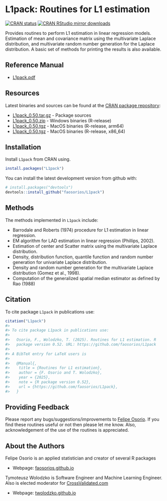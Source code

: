 <!-- README.md, last updated 2023-01-29, F.Osorio -->

# L1pack: Routines for L1 estimation

<!-- badges: start -->
[![CRAN status](http://www.r-pkg.org/badges/version/L1pack)](https://cran.r-project.org/package=L1pack)
[![CRAN RStudio mirror downloads](http://cranlogs.r-pkg.org/badges/L1pack)](https://cran.r-project.org/package=L1pack)
<!-- badges: end -->

Provides routines to perform L1 estimation in linear regression models. Estimation of mean and covariance matrix using the multivariate Laplace distribution, and multivariate random number generation for the Laplace distribution. A basic set of methods for printing the results is also available.

## Reference Manual

* [L1pack.pdf](https://cran.r-project.org/web/packages/L1pack/L1pack.pdf)

## Resources

Latest binaries and sources can be found at the [CRAN package repository](https://cran.r-project.org/package=L1pack):

* [L1pack_0.50.tar.gz](https://cran.r-project.org/src/contrib/L1pack_0.50.tar.gz) - Package sources
* [L1pack_0.50.zip](https://cran.r-project.org/bin/windows/contrib/4.4/L1pack_0.50.zip) - Windows binaries (R-release)
* [L1pack_0.50.tgz](https://cran.r-project.org/bin/macosx/big-sur-arm64/contrib/4.4/L1pack_0.50.tgz) - MacOS binaries (R-release, arm64)
* [L1pack_0.50.tgz](https://cran.r-project.org/bin/macosx/big-sur-x86_64/contrib/4.4/L1pack_0.50.tgz) - MacOS binaries (R-release, x86_64)

## Installation

Install `L1pack` from CRAN using.

``` r
install.packages("L1pack")
```

You can install the latest development version from github with:

``` r
# install.packages("devtools")
devtools::install_github("faosorios/L1pack")
```

## Methods

The methods implemented in `L1pack` include:

-   Barrodale and Roberts (1974) procedure for L1 estimation in linear regression.
-   EM algorithm for LAD estimation in linear regression (Phillips, 2002).
-   Estimation of center and Scatter matrix using the multivariate Laplace distribution.
-   Density, distribution function, quantile function and random number generation for univariate Laplace distribution.
-   Density and random number generation for the multivariate Laplace distribution (Gomez et al., 1998).
-   Computation of the generalized spatial median estimator as defined by Rao (1988)

## Citation

To cite package `L1pack` in publications use:

``` r
citation("L1pack")
#> 
#> To cite package L1pack in publications use:
#> 
#>   Osorio, F., Wolodzko, T. (2025). Routines for L1 estimation. R
#>   package version 0.52. URL: https://github.com/faosorios/L1pack
#> 
#> A BibTeX entry for LaTeX users is
#> 
#>   @Manual{,
#>    title = {Routines for L1 estimation},
#>    author = {F. Osorio and T. Wolodzko},
#>    year = {2025},
#>    note = {R package version 0.52},
#>    url = {https://github.com/faosorios/L1pack},
#>   }
```
## Providing Feedback

Please report any bugs/suggestions/improvements to [Felipe Osorio](https://faosorios.github.io/). 
If you find these routines useful or not then please let me know. Also, acknowledgement 
of the use of the routines is appreciated.

## About the Authors

Felipe Osorio is an applied statistician and creator of several R packages
* Webpage: [faosorios.github.io](https://faosorios.github.io/)

Tymoteusz Wolodzko is Software Engineer and Machine Learning Engineer. Also is elected moderator 
for [CrossValidated.com](https://stats.stackexchange.com/)
* Webpage: [twolodzko.github.io](https://twolodzko.github.io/)
